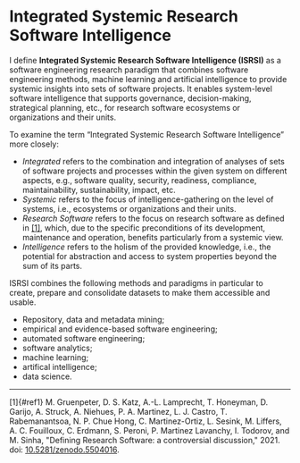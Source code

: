 # Integrated Systemic Research Software Intelligence

I define **Integrated Systemic Research Software Intelligence (ISRSI)** as a software engineering research
paradigm that combines software engineering methods, machine learning and artificial intelligence
to provide systemic insights into sets of software projects. It enables system-level software intelligence 
that supports governance, decision-making, strategical planning, etc., for research software
ecosystems or organizations and their units.

To examine the term “Integrated Systemic Research Software Intelligence” more closely:

- *Integrated* refers to the combination and integration of analyses of sets of software projects
and processes within the given system on different aspects, e.g., software quality, security,
readiness, compliance, maintainability, sustainability, impact, etc.
- *Systemic* refers to the focus of intelligence-gathering on the level of systems, i.e., ecosystems
or organizations and their units.
- *Research Software* refers to the focus on research software as defined in [[1]](#ref1), which, due to the
specific preconditions of its development, maintenance and operation, benefits particularly
from a systemic view.
- *Intelligence* refers to the holism of the provided knowledge, i.e., the potential for abstraction
and access to system properties beyond the sum of its parts.

ISRSI combines the following methods and paradigms in particular to create, prepare and consolidate datasets to make them accessible and usable.

- Repository, data and metadata mining;
- empirical and evidence-based software engineering;
- automated software engineering;
- software analytics;
- machine learning;
- artifical intelligence;
- data science.

---

[1][](){#ref1} M. Gruenpeter, D. S. Katz, A.-L. Lamprecht, T. Honeyman, D. Garijo, A. Struck, A. Niehues, P. A. Martinez, L. J. Castro, T. Rabemanantsoa, N. P. Chue Hong, C. Martinez-Ortiz, L. Sesink, M. Liffers, A. C. Fouilloux, C. Erdmann, S. Peroni, P. Martinez Lavanchy, I. Todorov, and M. Sinha, "Defining Research Software: a controversial discussion," 2021. doi: [10.5281/zenodo.5504016](https://doi.org/10.5281/zenodo.5504016).
